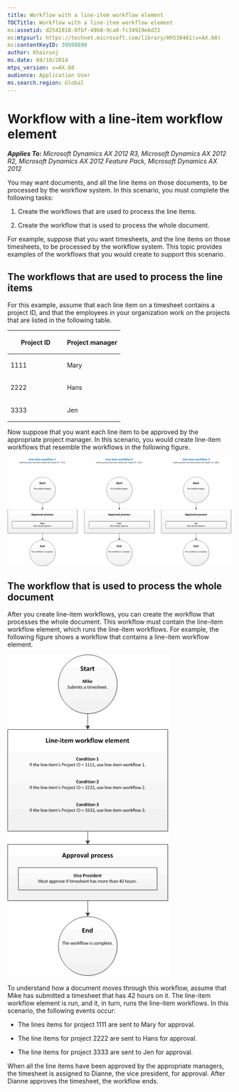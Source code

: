 ```yaml
---
title: Workflow with a line-item workflow element
TOCTitle: Workflow with a line-item workflow element
ms:assetid: d2542818-0fbf-49b0-9ca0-fc34919e6d72
ms:mtpsurl: https://technet.microsoft.com/library/Hh538461(v=AX.60)
ms:contentKeyID: 39508890
author: Khairunj
ms.date: 04/18/2014
mtps_version: v=AX.60
audience: Application User
ms.search.region: Global
---
```


# Workflow with a line-item workflow element 


_**Applies To:** Microsoft Dynamics AX 2012 R3, Microsoft Dynamics AX 2012 R2, Microsoft Dynamics AX 2012 Feature Pack, Microsoft Dynamics AX 2012_

You may want documents, and all the line items on those documents, to be processed by the workflow system. In this scenario, you must complete the following tasks:

1.  Create the workflows that are used to process the line items.

2.  Create the workflow that is used to process the whole document.

For example, suppose that you want timesheets, and the line items on those timesheets, to be processed by the workflow system. This topic provides examples of the workflows that you would create to support this scenario.

## The workflows that are used to process the line items

For this example, assume that each line item on a timesheet contains a project ID, and that the employees in your organization work on the projects that are listed in the following table.

<table>
<colgroup>
<col style="width: 50%" />
<col style="width: 50%" />
</colgroup>
<thead>
<tr class="header">
<th><p>Project ID</p></th>
<th><p>Project manager</p></th>
</tr>
</thead>
<tbody>
<tr class="odd">
<td><p>1111</p></td>
<td><p>Mary</p></td>
</tr>
<tr class="even">
<td><p>2222</p></td>
<td><p>Hans</p></td>
</tr>
<tr class="odd">
<td><p>3333</p></td>
<td><p>Jen</p></td>
</tr>
</tbody>
</table>


Now suppose that you want each line item to be approved by the appropriate project manager. In this scenario, you would create line-item workflows that resemble the workflows in the following figure.

![Line-item workflows](images/Hh538461.Workflow_LineItemWorkflows(AX.60).gif "Line-item workflows")

## The workflow that is used to process the whole document

After you create line-item workflows, you can create the workflow that processes the whole document. This workflow must contain the line-item workflow element, which runs the line-item workflows. For example, the following figure shows a workflow that contains a line-item workflow element.

![Workflow with a line-item workflow element](images/Hh538461.Workflow_WithLineItemElement(AX.60).gif "Workflow with a line-item workflow element")

To understand how a document moves through this workflow, assume that Mike has submitted a timesheet that has 42 hours on it. The line-item workflow element is run, and it, in turn, runs the line-item workflows. In this scenario, the following events occur:

  - The lines items for project 1111 are sent to Mary for approval.

  - The line items for project 2222 are sent to Hans for approval.

  - The line items for project 3333 are sent to Jen for approval.

When all the line items have been approved by the appropriate managers, the timesheet is assigned to Dianne, the vice president, for approval. After Dianne approves the timesheet, the workflow ends.

  


